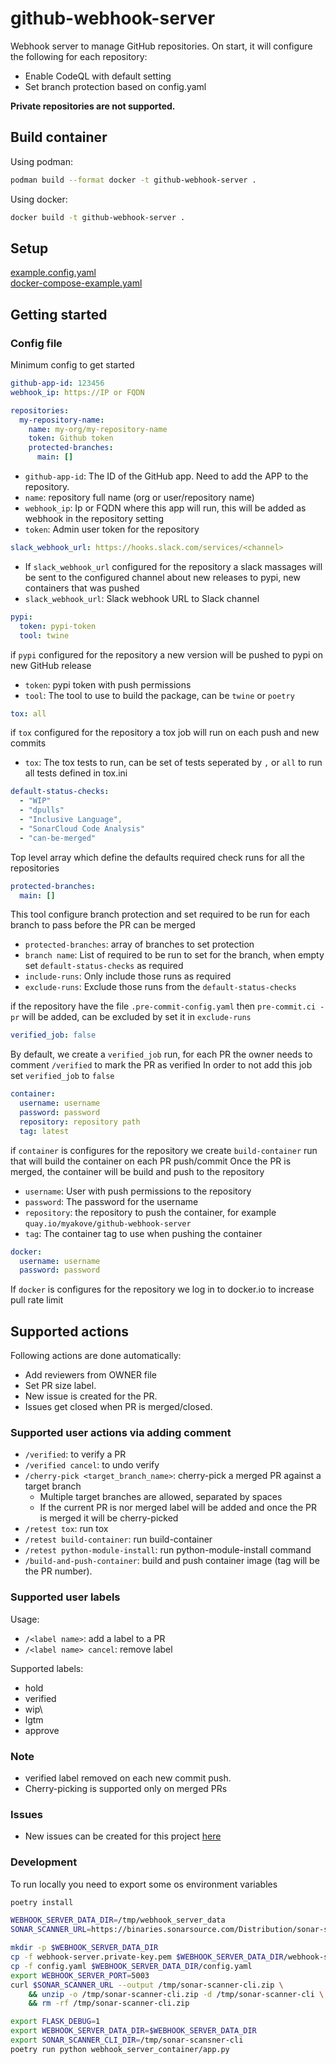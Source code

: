 # github-webhook-server

Webhook server to manage GitHub repositories.
On start, it will configure the following for each repository:

* Enable CodeQL with default setting
* Set branch protection based on config.yaml

**Private repositories are not supported.**

## Build container

Using podman:

```bash
podman build --format docker -t github-webhook-server .
```

Using docker:

```bash
docker build -t github-webhook-server .
```

## Setup

[example.config.yaml](https://github.com/myakove/github-webhook-server/blob/main/example.config.yaml)  
[docker-compose-example.yaml](https://github.com/myakove/github-webhook-server/blob/main/docker-compose-example.yaml)

## Getting started

### Config file

Minimum config to get started

```yaml
github-app-id: 123456
webhook_ip: https://IP or FQDN

repositories:
  my-repository-name:
    name: my-org/my-repository-name
    token: Github token
    protected-branches:
      main: []
```

* `github-app-id`: The ID of the GitHub app. Need to add the APP to the repository.
* `name`: repository full name (org or user/repository name)
* `webhook_ip`: Ip or FQDN where this app will run, this will be added as webhook in the repository setting
* `token`: Admin user token for the repository

```yaml
slack_webhook_url: https://hooks.slack.com/services/<channel>
```

* If `slack_webhook_url` configured for the repository a slack massages will be sent to the configured channel
about new releases to pypi, new containers that was pushed
* `slack_webhook_url`: Slack webhook URL to Slack channel

```yaml
pypi:
  token: pypi-token
  tool: twine
```

if `pypi` configured for the repository a new version will be pushed to pypi on new GitHub release

* `token`: pypi token with push permissions
* `tool`: The tool to use to build the package, can be `twine` or `poetry`

```yaml
tox: all
```

if `tox` configured for the repository a tox job will run on each push and new commits

* `tox`: The tox tests to run, can be set of tests seperated by `,` or `all` to run all tests defined in tox.ini

```yaml
default-status-checks:
  - "WIP"
  - "dpulls"
  - "Inclusive Language",
  - "SonarCloud Code Analysis"
  - "can-be-merged"
```

Top level array which define the defaults required check runs for all the repositories

```yaml
protected-branches:
  main: []
```

This tool configure branch protection and set required to be run for each branch to pass before the PR can be merged

* `protected-branches`: array of branches to set protection
* `branch name`: List of required to be run to set for the branch, when empty set `default-status-checks` as required
* `include-runs`: Only include those runs as required
* `exclude-runs`: Exclude those runs from the `default-status-checks`

if the repository have the file `.pre-commit-config.yaml` then `pre-commit.ci - pr` will be added, can be excluded by
set it in `exclude-runs`

```yaml
verified_job: false
```

By default, we create a `verified_job` run, for each PR the owner needs to comment `/verified` to mark the PR as verified
In order to not add this job set `verified_job` to `false`

```yaml
container:
  username: username
  password: password
  repository: repository path
  tag: latest
```

if `container` is configures for the repository we create `build-container` run that will build the container on each
PR push/commit
Once the PR is merged, the container will be build and push to the repository

* `username`: User with push permissions to the repository
* `password`: The password for the username
* `repository`: the repository to push the container, for example `quay.io/myakove/github-webhook-server`
* `tag`: The container tag to use when pushing the container

```yaml
docker:
  username: username
  password: password
```

If `docker` is configures for the repository we log in to docker.io to increase pull rate limit

## Supported actions

Following actions are done automatically:

* Add reviewers from OWNER file
* Set PR size label.
* New issue is created for the PR.
* Issues get closed when PR is merged/closed.

### Supported user actions via adding comment

* `/verified`: to verify a PR
* `/verified cancel`: to undo verify
* `/cherry-pick <target_branch_name>`: cherry-pick a merged PR against a target branch
  * Multiple target branches are allowed, separated by spaces
  * If the current PR is nor merged label will be added and once the PR is merged it will be cherry-picked
* `/retest tox`: run tox
* `/retest build-container`: run build-container
* `/retest python-module-install`: run python-module-install command
* `/build-and-push-container`: build and push container image (tag will be the PR number).

### Supported user labels

Usage:

* `/<label name>`: add a label to a PR
* `/<label name> cancel`: remove label

Supported labels:

* hold
* verified
* wip\
* lgtm
* approve

### Note

* verified label removed on each new commit push.
* Cherry-picking is supported only on merged PRs

### Issues

* New issues can be created for this project [here](https://github.com/myakove/github-webhook-server/issues)

### Development

To run locally you need to export some os environment variables

```bash
poetry install

WEBHOOK_SERVER_DATA_DIR=/tmp/webhook_server_data
SONAR_SCANNER_URL=https://binaries.sonarsource.com/Distribution/sonar-scanner-cli/sonar-scanner-cli-5.0.0.2966-linux.zip

mkdir -p $WEBHOOK_SERVER_DATA_DIR
cp -f webhook-server.private-key.pem $WEBHOOK_SERVER_DATA_DIR/webhook-server.private-key.pem
cp -f config.yaml $WEBHOOK_SERVER_DATA_DIR/config.yaml
export WEBHOOK_SERVER_PORT=5003
curl $SONAR_SCANNER_URL --output /tmp/sonar-scanner-cli.zip \
    && unzip -o /tmp/sonar-scanner-cli.zip -d /tmp/sonar-scanner-cli \
    && rm -rf /tmp/sonar-scanner-cli.zip

export FLASK_DEBUG=1
export WEBHOOK_SERVER_DATA_DIR=$WEBHOOK_SERVER_DATA_DIR
export SONAR_SCANNER_CLI_DIR=/tmp/sonar-scansner-cli
poetry run python webhook_server_container/app.py
```
